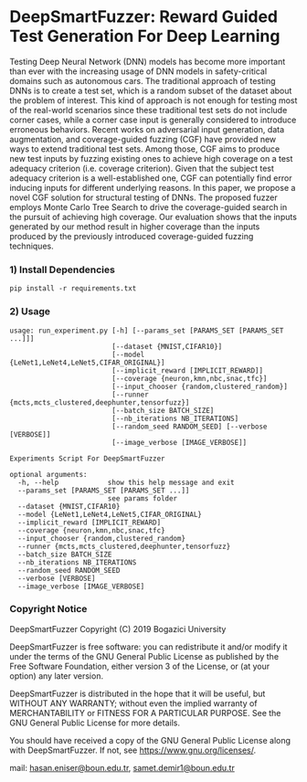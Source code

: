 # DeepSmartFuzzer: Reward Guided Test Generation For Deep Learning

Testing Deep Neural Network (DNN) models has become more important than ever with the increasing usage of DNN models in safety-critical domains such as autonomous cars. The traditional approach of testing DNNs is to create a test set, which is a random subset of the dataset about the problem of interest. This kind of approach is not enough for testing most of the real-world scenarios since these traditional test sets do not include corner cases, while a corner case input is generally considered to introduce erroneous behaviors. Recent works on adversarial input generation, data augmentation, and coverage-guided fuzzing (CGF) have provided new ways to extend traditional test sets. Among those, CGF aims to produce new test inputs by fuzzing existing ones to achieve high coverage on a test adequacy criterion (i.e. coverage criterion). Given that the subject test adequacy criterion is a well-established one, CGF can potentially find error inducing inputs for different underlying reasons. In this paper, we propose a novel CGF solution for structural testing of DNNs. The proposed fuzzer employs Monte Carlo Tree Search to drive the coverage-guided search in the pursuit of achieving high coverage. Our evaluation shows that the inputs generated by our method result in higher coverage than the inputs produced by the previously introduced coverage-guided fuzzing techniques.

### 1) Install Dependencies
```
pip install -r requirements.txt
```

### 2) Usage
```
usage: run_experiment.py [-h] [--params_set [PARAMS_SET [PARAMS_SET ...]]]
                         [--dataset {MNIST,CIFAR10}]
                         [--model {LeNet1,LeNet4,LeNet5,CIFAR_ORIGINAL}]
                         [--implicit_reward [IMPLICIT_REWARD]]
                         [--coverage {neuron,kmn,nbc,snac,tfc}]
                         [--input_chooser {random,clustered_random}]
                         [--runner {mcts,mcts_clustered,deephunter,tensorfuzz}]
                         [--batch_size BATCH_SIZE]
                         [--nb_iterations NB_ITERATIONS]
                         [--random_seed RANDOM_SEED] [--verbose [VERBOSE]]
                         [--image_verbose [IMAGE_VERBOSE]]

Experiments Script For DeepSmartFuzzer

optional arguments:
  -h, --help            show this help message and exit
  --params_set [PARAMS_SET [PARAMS_SET ...]]
                        see params folder
  --dataset {MNIST,CIFAR10}
  --model {LeNet1,LeNet4,LeNet5,CIFAR_ORIGINAL}
  --implicit_reward [IMPLICIT_REWARD]
  --coverage {neuron,kmn,nbc,snac,tfc}
  --input_chooser {random,clustered_random}
  --runner {mcts,mcts_clustered,deephunter,tensorfuzz}
  --batch_size BATCH_SIZE
  --nb_iterations NB_ITERATIONS
  --random_seed RANDOM_SEED
  --verbose [VERBOSE]
  --image_verbose [IMAGE_VERBOSE]
```

### Copyright Notice
DeepSmartFuzzer Copyright (C) 2019 Bogazici University

DeepSmartFuzzer is free software: you can redistribute it and/or modify it under the terms of the GNU General Public License as published by the Free Software Foundation, either version 3 of the License, or (at your option) any later version.

DeepSmartFuzzer is distributed in the hope that it will be useful, but WITHOUT ANY WARRANTY; without even the implied warranty of MERCHANTABILITY or FITNESS FOR A PARTICULAR PURPOSE. See the GNU General Public License for more details.

You should have received a copy of the GNU General Public License along with DeepSmartFuzzer. If not, see https://www.gnu.org/licenses/.

mail: hasan.eniser@boun.edu.tr, samet.demir1@boun.edu.tr

